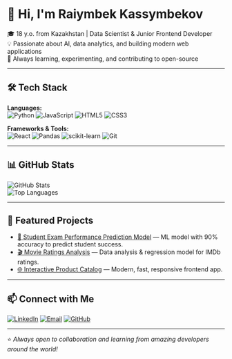 # 👋 Hi, I'm Raiymbek Kassymbekov

🎓 18 y.o. from Kazakhstan | Data Scientist & Junior Frontend Developer  
💡 Passionate about AI, data analytics, and building modern web applications  
🚀 Always learning, experimenting, and contributing to open-source  

---

## 🛠 Tech Stack

**Languages:**  
![Python](https://img.shields.io/badge/-Python-3776AB?style=flat&logo=Python&logoColor=white)
![JavaScript](https://img.shields.io/badge/-JavaScript-F7DF1E?style=flat&logo=JavaScript&logoColor=black)
![HTML5](https://img.shields.io/badge/-HTML5-E34F26?style=flat&logo=HTML5&logoColor=white)
![CSS3](https://img.shields.io/badge/-CSS3-1572B6?style=flat&logo=CSS3&logoColor=white)

**Frameworks & Tools:**  
![React](https://img.shields.io/badge/-React-61DAFB?style=flat&logo=React&logoColor=black)
![Pandas](https://img.shields.io/badge/-Pandas-150458?style=flat&logo=pandas)
![scikit-learn](https://img.shields.io/badge/-scikit--learn-F7931E?style=flat&logo=scikit-learn&logoColor=white)
![Git](https://img.shields.io/badge/-Git-F05032?style=flat&logo=Git&logoColor=white)

---

## 📊 GitHub Stats

![GitHub Stats](https://github-readme-stats.vercel.app/api?username=raimmissimo1&show_icons=true&theme=tokyonight)  
![Top Languages](https://github-readme-stats.vercel.app/api/top-langs/?username=raimmissimo1&layout=compact&theme=tokyonight)

---

## 🚀 Featured Projects

- [🎯 Student Exam Performance Prediction Model](https://github.com/raimmissimo1/student-exam-prediction) — ML model with 90% accuracy to predict student success.
- [🎬 Movie Ratings Analysis](https://github.com/raimmissimo1/movie-ratings-prediction) — Data analysis & regression model for IMDb ratings.
- [🌐 Interactive Product Catalog](https://github.com/raimmissimo1/frontend-product-catalog) — Modern, fast, responsive frontend app.

---

## 📫 Connect with Me

[![LinkedIn](https://img.shields.io/badge/-LinkedIn-blue?style=flat&logo=LinkedIn)](https://linkedin.com/in/your-profile)
[![Email](https://img.shields.io/badge/-Email-D14836?style=flat&logo=Gmail&logoColor=white)](mailto:raiymbekkasymbekov2007@gmail.com)
[![GitHub](https://img.shields.io/badge/-GitHub-181717?style=flat&logo=GitHub&logoColor=white)](https://github.com/raimmissimo1)

---
⭐️ _Always open to collaboration and learning from amazing developers around the world!_
